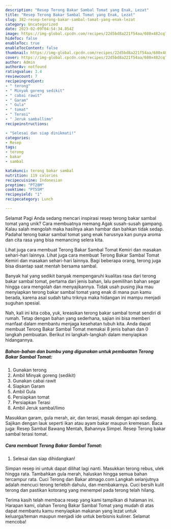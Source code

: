```yaml
---
description: "Resep Terong Bakar Sambal Tomat yang Enak, Lezat"
title: "Resep Terong Bakar Sambal Tomat yang Enak, Lezat"
slug: 382-resep-terong-bakar-sambal-tomat-yang-enak-lezat
category: Uncategorized
date: 2023-02-09T04:54:34.854Z
image: https://img-global.cpcdn.com/recipes/22d5bd8a221f54aa/680x482cq70/terong-bakar-sambal-tomat-foto-resep-utama.jpg
hideToc: false
enableToc: true
enableTocContent: false
thumbnail: https://img-global.cpcdn.com/recipes/22d5bd8a221f54aa/680x482cq70/terong-bakar-sambal-tomat-foto-resep-utama.jpg
cover: https://img-global.cpcdn.com/recipes/22d5bd8a221f54aa/680x482cq70/terong-bakar-sambal-tomat-foto-resep-utama.jpg
author: Admin
authorAv: notfound
ratingvalue: 3.4
reviewcount: 7
recipeingredient:
- " terong"
- " Minyak goreng sedikit"
- " cabai rawit"
- " Garam"
- " Gula"
- " tomat"
- " Terasi"
- " Jeruk samballimo"
recipeinstructions:

- "Selesai dan siap dinikmati!"
categories:
- Resep
tags:
- terong
- bakar
- sambal

katakunci: terong bakar sambal 
nutrition: 119 calories
recipecuisine: Indonesian
preptime: "PT28M"
cooktime: "PT55M"
recipeyield: "1"
recipecategory: Lunch

---
```



Selamat Pagi Anda sedang mencari inspirasi resep terong bakar sambal tomat yang unik? Cara membuatnya memang Agak susah-susah gampang. Kalau salah mengolah maka hasilnya akan hambar dan bahkan tidak sedap. Padahal terong bakar sambal tomat yang enak harusnya kan punya aroma dan cita rasa yang bisa memancing selera kita.


Lihat juga cara membuat Terong Bakar Sambal Tomat Kemiri dan masakan sehari-hari lainnya. Lihat juga cara membuat Terong Bakar Sambal Tomat Kemiri dan masakan sehari-hari lainnya. Bagi beberapa orang, terong juga bisa disantap saat mentah bersama sambal.

Banyak hal yang sedikit banyak mempengaruhi kualitas rasa dari terong bakar sambal tomat, pertama dari jenis bahan, lalu pemilihan bahan segar hingga cara mengolah dan menyajikannya. Tidak usah pusing jika mau menyiapkan terong bakar sambal tomat yang enak di mana pun kamu berada, karena asal sudah tahu triknya maka hidangan ini mampu menjadi suguhan spesial.


Nah, kali ini kita coba, yuk, kreasikan terong bakar sambal tomat sendiri di rumah. Tetap dengan bahan yang sederhana, sajian ini bisa memberi manfaat dalam membantu menjaga kesehatan tubuh kita. Anda dapat membuat Terong Bakar Sambal Tomat memakai 8 jenis bahan dan 0 langkah pembuatan. Berikut ini langkah-langkah dalam menyiapkan hidangannya.

<!--inarticleads1-->

##### Bahan-bahan dan bumbu yang digunakan untuk pembuatan Terong Bakar Sambal Tomat:

1. Gunakan  terong
1. Ambil  Minyak goreng (sedikit)
1. Gunakan  cabai rawit
1. Siapkan  Garam
1. Ambil  Gula
1. Persiapkan  tomat
1. Persiapkan  Terasi
1. Ambil  Jeruk sambal/limo


Masukkan garam, gula merah, air, dan terasi, masak dengan api sedang. Sajikan dengan lauk seperti ikan atau ayam bakar maupun kremesan. Baca juga: Resep Sambal Bawang Mentah, Bahannya Simpel. Resep Terong bakar sambal terasi tomat. 

<!--inarticleads2-->

##### Cara membuat Terong Bakar Sambal Tomat:


1. Selesai dan siap dihidangkan!

Simpan resep ini untuk dapat dilihat lagi nanti. Masukkan terong rebus, ulek hingga rata. Tambahkan gula merah, haluskan hingga semua bahan tercampur rata. Cuci Terong dan Bakar atmago.com Langkah selanjutnya adalah mencuci terong terlebih dahulu, dan membakarnya. Cuci bersih kulit terong dan pastikan kotorang yang menempel pada terong telah hilang. 

Terima kasih telah membaca resep yang kami tampilkan di halaman ini. Harapan kami, olahan Terong Bakar Sambal Tomat yang mudah di atas dapat membantu kamu menyiapkan makanan yang lezat untuk keluarga/teman maupun menjadi ide untuk berbisnis kuliner. Selamat mencoba!
